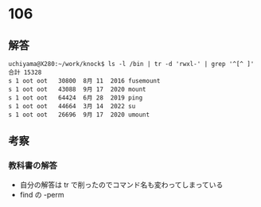 # 106

## 解答

```
uchiyama@X280:~/work/knock$ ls -l /bin | tr -d 'rwxl-' | grep '^[^ ]'
合計 15328
s 1 oot oot   30800  8月 11  2016 fusemount
s 1 oot oot   43088  9月 17  2020 mount
s 1 oot oot   64424  6月 28  2019 ping
s 1 oot oot   44664  3月 14  2022 su
s 1 oot oot   26696  9月 17  2020 umount
```

## 考察

### 教科書の解答

- 自分の解答は tr で削ったのでコマンド名も変わってしまっている
- find の -perm
